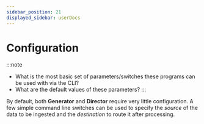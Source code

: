 ```yaml
---
sidebar_position: 21
displayed_sidebar: userDocs
---
```


# Configuration

:::note
* What is the most basic set of parameters/switches these programs can be used with via the CLI?
* What are the default values of these parameters?
:::

By default, both **Generator** and **Director** require very little configuration. A few simple command line switches can be used to specify the _source_ of the data to be ingested and the _destination_ to route it after processing.
